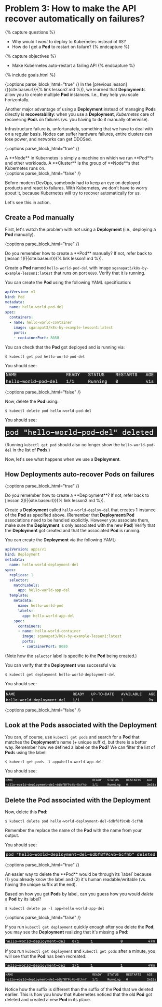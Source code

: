 # Problem 3: How to make the API recover automatically on failures?

{% capture questions %}
- Why would I *want* to deploy to Kubernetes instead of IIS? 
- How do I get a **Pod** to restart on failure? 
{% endcapture %}

{% capture objectives %}
- Make Kubernetes auto-restart a failing API 
{% endcapture %}

{% include goals.html %}

{::options parse_block_html="true" /}
In the [previous lesson]({{site.baseurl}}{% link lesson2.md %}), we learned that **Deployment**s allow you to create multiple **Pod** instances. I.e., they help you scale horizontally. 

Another major advantage of using a **Deployment** instead of managing **Pod**s directly is **recoverability**: when you use a **Deployment**, *Kubernetes* care of recovering **Pod**s on failures (vs. you having to do it manually otherwise). 

Infrastructure failure is, unfortunately, something that we have to deal with on a regular basis. Nodes can suffer hardware failures, entire clusters can lose power, and networks can get DDOSed. 

{::options parse_block_html="true" /}
<div class="callouts callout-note">
A **Node** in Kubernetes is simply a machine on which we run **Pod**s and other workloads. A **Cluster** is the group of **Node**s that Kubernetes runs on. 
</div>
{::options parse_block_html="false" /}

Before modern DevOps, somebody had to keep an eye on deployed products and react to failures. With Kubernetes, we don't have to worry about it, because Kubernetes will try to recover automatically for us. 

Let's see this in action. 

## Create a **Pod** manually

First, let's watch the problem with *not* using a **Deployment** (i.e., deploying a **Pod** manually). 

{::options parse_block_html="true" /}
<div class="callouts callout-question">
Do you remember how to create a **Pod** manually? If not, refer back to [lesson 1]({{site.baseurl}}{% link lesson1.md %}). 

Create a **Pod** named `hello-world-pod-del` with image `sganapat3/k8s-by-example-lesson1:latest` that runs on port `8080`. Verify that it is running. 

You can create the **Pod** using the following YAML specification: 

```yaml
apiVersion: v1
kind: Pod
metadata: 
  name: hello-world-pod-del
spec: 
  containers: 
  - name: hello-world-container 
    image: sganapat3/k8s-by-example-lesson1:latest 
    ports: 
    - containerPort: 8080
```

You can check that the **Pod** got deployed and is running via: 

```
$ kubectl get pod hello-world-pod-del
```

You should see: 

![hello-world-pod-del running](images/3-get-po.png)
</div>
{::options parse_block_html="false" /}

Now, delete the **Pod** using: 

```
$ kubectl delete pod hello-world-pod-del
```

You should see: 

![pod deleted](images/3-po-deleted.png)

(Running `kubectl get pod` should also no longer show the `hello-world-pod-del` in the list of **Pod**s.)

Now, let's see what happens when we use a **Deployment**. 

## How **Deployment**s auto-recover **Pod**s on failures 

{::options parse_block_html="true" /}
<div class="callouts callout-question">
Do you remember how to create a **Deployment**? If not, refer back to [lesson 2]({{site.baseurl}}{% link lesson2.md %}). 

Create a **Deployment** called `hello-world-deploy-del` that creates 1 instance of the **Pod** as specified above. (Remember that **Deployment**/**Pod** associations need to be handled explicitly. However you associate them, make sure the **Deployment** is only associated with the new **Pod**) Verify that the **Deployment** got created and that the associated **Pod** is running. 

You can create the **Deployment** via the following YAML: 

```yaml 
apiVersion: apps/v1
kind: Deployment 
metadata: 
  name: hello-world-deployment-del
spec: 
  replicas: 1
  selector:
    matchLabels:
      app: hello-world-app-del 
  template: 
    metadata: 
      name: hello-world-pod
      labels: 
        app: hello-world-app-del
    spec: 
      containers: 
      - name: hello-world-container 
        image: sganapat3/k8s-by-example-lesson1:latest 
        ports: 
        - containerPort: 8080
```

(Note how the `selector` label is specific to the **Pod** being created.)

You can verify that the **Deployment** was successful via: 

```
$ kubectl get deployment hello-world-deployment-del
```

You should see: 

![get deployment output](images/3-get-deploy.png)
</div>
{::options parse_block_html="false" /}

## Look at the **Pod**s associated with the **Deployment**

You can, of course, use `kubectl get pods` and search for a **Pod** that matches the **Deployment**'s name (+ unique suffix), but there is a better way. Remember how we defined a label on the **Pod**? We can filter the list of **Pod**s using the label: 

```
$ kubectl get pods -l app=hello-world-app-del
```

You should see: 

![get po by label output](images/3-get-po-label.png)

## Delete the **Pod** associated with the **Deployment**

Now, delete this **Pod**: 

```
$ kubectl delete pod hello-world-deployment-del-6dbf8f9c4b-5cfhb
```

Remember the replace the name of the **Pod** with the name from your output. 

You should see: 

![pod deleted](images/3-delete-deploy-po.png)

{::options parse_block_html="true" /}
<div class="callouts callout-question">
An easier way to delete the **Pod** would be through its `label` because (1) you already know the label and (2) it's human readable/writable (vs. having the unique suffix at the end). 

Based on how you get **Pod**s by label, can you guess how you would *delete* a **Pod** by its label?

```
$ kubectl delete po -l app=hello-world-app-del
```
</div>
{::options parse_block_html="false" /}

If you run `kubectl get deployment` quickly enough after you delete the **Pod**, you may see the **Deployment** realizing that it's missing a **Pod**: 

![deployment missing pod](images/3-deploy-missing-po.png)

If you run `kubectl get deployment` and `kubectl get pods` after a minute, you will see that the **Pod** has been recreated: 

![deployment pod status 1/1](images/3-deploy-pod-recreated.png)

![pod recreated](images/3-pod-recreated.png)

Notice how the suffix is different than the suffix of the **Pod** that we deleted earlier. This is how you know that Kubernetes noticed that the old **Pod** got deleted and created a new **Pod** in its place. 